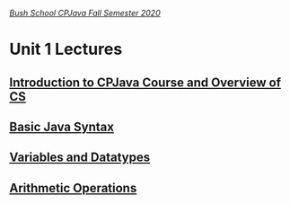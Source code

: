 [_Bush School CPJava Fall Semester 2020_](https://chandrunarayan.github.io/cpjava/)

# Unit 1 Lectures

## [Introduction to CPJava Course and Overview of CS](../../lectures/lecture0_Intro.pdf)

## [Basic Java Syntax](../../lectures/lecture1.pdf)

## [Variables and Datatypes](../../lectures/lecture2.pdf)

## [Arithmetic Operations](../../lectures/lecture3.pdf)